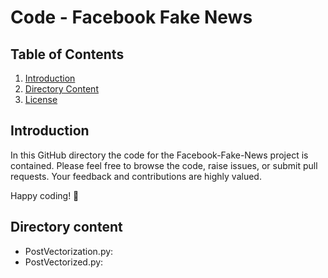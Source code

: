 # Code - Facebook Fake News

## Table of Contents

1. [Introduction](#introduction)
2. [Directory Content](#project-structure)
5. [License](#license)

## Introduction
In this GitHub directory the code for the Facebook-Fake-News project is contained. Please feel free to browse the code, raise issues, or submit pull requests. Your feedback and contributions are highly valued.

Happy coding! 🚀

## Directory content
- PostVectorization.py:
- PostVectorized.py: 
